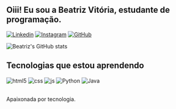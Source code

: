 ## Oiii! Eu sou a Beatriz Vitória, estudante de programação.

[![Linkedin](https://img.shields.io/badge/LinkedIn-0077B5?style=for-the-badge&logo=linkedin&logoColor=white)](www.linkedin.com/in/beatrizvramos)
[![Instagram](https://img.shields.io/badge/Instagram-E4405F?style=for-the-badge&logo=instagram&logoColor=white)](https://www.instagram.com/biavrc/)
[![GitHub](https://img.shields.io/badge/GitHub-100000?style=for-the-badge&logo=github&logoColor=white)](https://github.com/biavrc)

![Beatriz's GitHub stats](https://github-readme-stats.vercel.app/api?username=biavrc&show_icons=true&theme=radical)

## Tecnologias que estou aprendendo

<div style="display: inline_block">
  <img align="center" alt="html5" src="https://img.shields.io/badge/HTML5-E34F26?style=for-the-badge&logo=html5&logoColor=white" />
  <img align="center" alt="css" src="https://img.shields.io/badge/CSS3-1572B6?style=for-the-badge&logo=css3&logoColor=white" />
  <img align="center" alt="js" src="https://img.shields.io/badge/JavaScript-F7DF1E?style=for-the-badge&logo=javascript&logoColor=black" />

  <img align="center" alt="Python" src="https://img.shields.io/badge/Python-14354C?style=for-the-badge&logo=python&logoColor=white" />
  <img align="center" alt="Java" src="https://img.shields.io/badge/Java-ED8B00?style=for-the-badge&logo=openjdk&logoColor=white" />
 
</div><br/>

Apaixonada por tecnologia.
